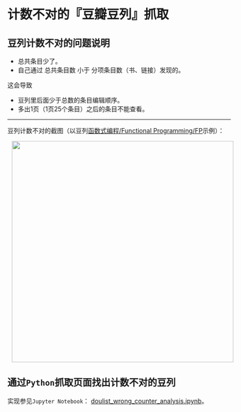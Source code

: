 # 计数不对的『豆瓣豆列』抓取

## 豆列计数不对的问题说明

- 总共条目少了。
- 自己通过 总共条目数 小于 分项条目数（书、链接）发现的。

这会导致

- 豆列里后面少于总数的条目编辑顺序。
- 多出1页（1页25个条目）之后的条目不能查看。

----------------

豆列计数不对的截图（以豆列[函数式编程/Functional Programming/FP](https://www.douban.com/doulist/45730623/)示例）：

<img src="https://user-images.githubusercontent.com/1063891/67363289-a21e2300-f59f-11e9-9319-8dd3433195d8.png" width="500" hspace="10px" >

## 通过`Python`抓取页面找出计数不对的豆列

实现参见`Jupyter Notebook`： [doulist_wrong_counter_analysis.ipynb](doulist_wrong_counter_analysis.ipynb)。
